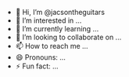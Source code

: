 - 👋 Hi, I’m @jacsontheguitars
- 👀 I’m interested in ...
- 🌱 I’m currently learning ...
- 💞️ I’m looking to collaborate on ...
- 📫 How to reach me ...
- 😄 Pronouns: ...
- ⚡ Fun fact: ...

<!---
jacsontheguitars/jacsontheguitars is a ✨ special ✨ repository because its `README.md` (this file) appears on your GitHub profile.
You can click the Preview link to take a look at your changes.
--->
